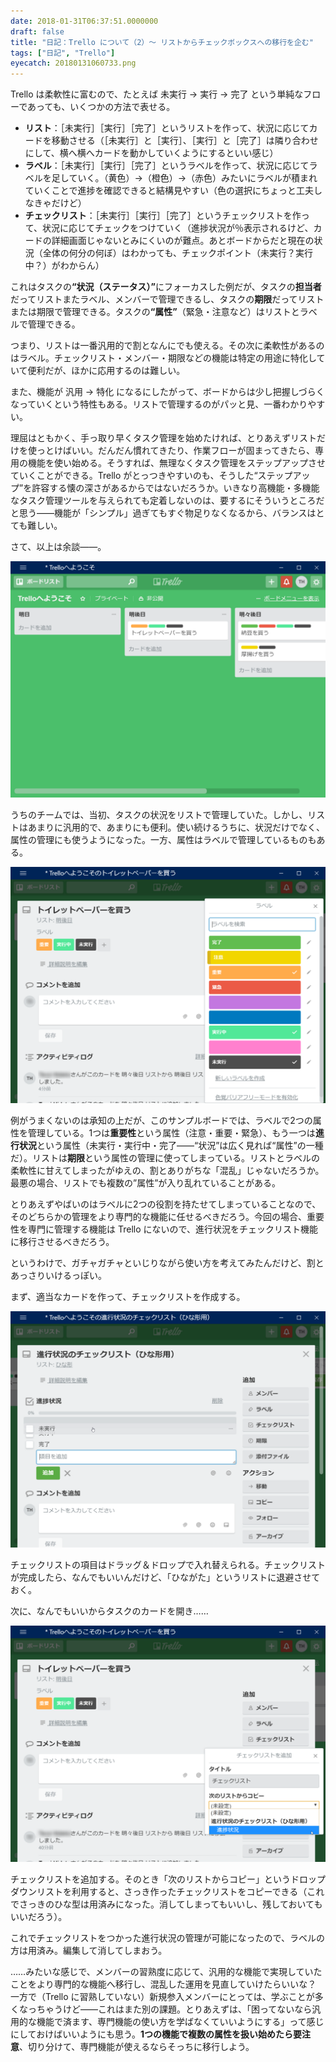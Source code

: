 ```yaml
---
date: 2018-01-31T06:37:51.0000000
draft: false
title: "日記：Trello について（2）～ リストからチェックボックスへの移行を企む"
tags: ["日記", "Trello"]
eyecatch: 20180131060733.png
---
```

<p>Trello は柔軟性に富むので、たとえば 未実行 → 実行 → 完了 という単純なフローであっても、いくつかの方法で表せる。</p>

<ul>
<li><b>リスト</b>：［未実行］［実行］［完了］というリストを作って、状況に応じてカードを移動させる（［未実行］と［実行］、［実行］と［完了］は隣り合わせにして、横へ横へカードを動かしていくようにするといい感じ）</li>
<li><b>ラベル</b>：［未実行］［実行］［完了］というラベルを作って、状況に応じてラベルを足していく。（黄色）→（橙色）→（赤色）みたいにラベルが積まれていくことで進捗を確認できると結構見やすい（色の選択にちょっと工夫しなきゃだけど）</li>
<li><b>チェックリスト</b>：［未実行］［実行］［完了］というチェックリストを作って、状況に応じてチェックをつけていく（進捗状況が％表示されるけど、カードの詳細画面じゃないとみにくいのが難点。あとボードからだと現在の状況（全体の何分の何ぼ）はわかっても、チェックポイント（未実行？実行中？）がわからん）</li>
</ul><p>これはタスクの<b>“状況（ステータス）”</b>にフォーカスした例だが、タスクの<b>担当者</b>だってリストまたラベル、メンバーで管理できるし、タスクの<b>期限</b>だってリストまたは期限で管理できる。タスクの<b>“属性”</b>（緊急・注意など）はリストとラベルで管理できる。</p><p>つまり、リストは一番汎用的で割となんにでも使える。その次に柔軟性があるのはラベル。チェックリスト・メンバー・期限などの機能は特定の用途に特化していて便利だが、ほかに応用するのは難しい。</p><p>また、機能が 汎用 → 特化 になるにしたがって、ボードからは少し把握しづらくなっていくという特性もある。リストで管理するのがパッと見、一番わかりやすい。</p><p>理屈はともかく、手っ取り早くタスク管理を始めたければ、とりあえずリストだけを使っとけばいい。だんだん慣れてきたり、作業フローが固まってきたら、専用の機能を使い始める。そうすれば、無理なくタスク管理をステップアップさせていくことができる。Trello がとっつきやすいのも、そうした“ステップアップ”を許容する懐の深さがあるからではないだろうか。いきなり高機能・多機能なタスク管理ツールを与えられても定着しないのは、要するにそういうところだと思う――機能が「シンプル」過ぎてもすぐ物足りなくなるから、バランスはとても難しい。</p><p>さて、以上は余談――。</p><p><span itemscope itemtype="http://schema.org/Photograph"><img src="20180131060733.png" alt="f:id:daruyanagi:20180131060733p:plain" title="f:id:daruyanagi:20180131060733p:plain" class="hatena-fotolife" itemprop="image"></span></p><p>うちのチームでは、当初、タスクの状況をリストで管理していた。しかし、リストはあまりに汎用的で、あまりにも便利。使い続けるうちに、状況だけでなく、属性の管理にも使うようになった。一方、属性はラベルで管理しているものもある。</p><p><span itemscope itemtype="http://schema.org/Photograph"><img src="20180131063954.png" alt="f:id:daruyanagi:20180131063954p:plain" title="f:id:daruyanagi:20180131063954p:plain" class="hatena-fotolife" itemprop="image"></span></p><p>例がうまくないのは承知の上だが、このサンプルボードでは、ラベルで2つの属性を管理している。1つは<b>重要性</b>という属性（注意・重要・緊急）、もう一つは<b>進行状況</b>という属性（未実行・実行中・完了――“状況”は広く見れば“属性”の一種だ）。リストは<b>期限</b>という属性の管理に使ってしまっている。リストとラベルの柔軟性に甘えてしまったがゆえの、割とありがちな「混乱」じゃないだろうか。最悪の場合、リストでも複数の”属性”が入り乱れていることがある。</p><p>とりあえずやばいのはラベルに2つの役割を持たせてしまっていることなので、そのどちらかの管理をより専門的な機能に任せるべきだろう。今回の場合、重要性を専門に管理する機能は Trello にないので、進行状況をチェックリスト機能に移行させるべきだろう。</p><p>というわけで、ガチャガチャといじりながら使い方を考えてみたんだけど、割とあっさりいけるっぽい。</p><p>まず、適当なカードを作って、チェックリストを作成する。</p><p><span itemscope itemtype="http://schema.org/Photograph"><img src="20180131061618.png" alt="f:id:daruyanagi:20180131061618p:plain" title="f:id:daruyanagi:20180131061618p:plain" class="hatena-fotolife" itemprop="image"></span></p><p>チェックリストの項目はドラッグ＆ドロップで入れ替えられる。チェックリストが完成したら、なんでもいいんだけど、「ひながた」というリストに退避させておく。</p><p>次に、なんでもいいからタスクのカードを開き……</p><p><span itemscope itemtype="http://schema.org/Photograph"><img src="20180131064007.png" alt="f:id:daruyanagi:20180131064007p:plain" title="f:id:daruyanagi:20180131064007p:plain" class="hatena-fotolife" itemprop="image"></span></p><p>チェックリストを追加する。そのとき「次のリストからコピー」というドロップダウンリストを利用すると、さっき作ったチェックリストをコピーできる（これでさっきのひな型は用済みになった。消してしまってもいいし、残しておいてもいいだろう）。</p><p>これでチェックリストをつかった進行状況の管理が可能になったので、ラベルの方は用済み。編集して消してしまおう。</p><p>……みたいな感じで、メンバーの習熟度に応じて、汎用的な機能で実現していたことをより専門的な機能へ移行し、混乱した運用を見直していけたらいいな？　一方で（Trello に習熟していない）新規参入メンバーにとっては、学ぶことが多くなっちゃうけど――これはまた別の課題。とりあえずは、「困ってないなら汎用的な機能で済ます、専門機能の使い方を学ばなくていいようにする」って感じにしておけばいいようにも思う。<b>1つの機能で複数の属性を扱い始めたら要注意</b>、切り分けて、専門機能が使えるならそっちに移行しよう。</p>
